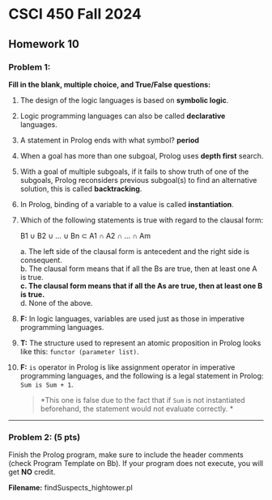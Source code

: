 # CSCI 450 Fall 2024
## Homework 10

### Problem 1:
**Fill in the blank, multiple choice, and True/False questions:**

1. The design of the logic languages is based on **symbolic logic**.
2. Logic programming languages can also be called **declarative** languages.
3. A statement in Prolog ends with what symbol? **period**
4. When a goal has more than one subgoal, Prolog uses **depth first** search.
5. With a goal of multiple subgoals, if it fails to show truth of one of the subgoals, Prolog reconsiders previous subgoal(s) to find an alternative solution, this is called **backtracking**.
6. In Prolog, binding of a variable to a value is called **instantiation**.
7. Which of the following statements is true with regard to the clausal form:
   
   B1 ∪ B2 ∪ … ∪ Bn ⊂ A1 ∩ A2 ∩ … ∩ Am
   
   a. The left side of the clausal form is antecedent and the right side is consequent.  
   b. The clausal form means that if all the Bs are true, then at least one A is true.  
   **c. The clausal form means that if all the As are true, then at least one B is true.**  
   d. None of the above.

8. **F:** In logic languages, variables are used just as those in imperative programming languages.
   
9. **T:** The structure used to represent an atomic proposition in Prolog looks like this: `functor (parameter list)`.
10. **F:** `is` operator in Prolog is like assignment operator in imperative programming languages, and the following is a legal statement in Prolog: `Sum is Sum + 1`.
	>*This one is false due to the fact that if `Sum` is not instantiated beforehand, the statement would not evaluate correctly. *

---

### Problem 2: (5 pts) 
Finish the Prolog program, make sure to include the header comments (check Program Template on Bb). If your program does not execute, you will get **NO** credit.

**Filename:** findSuspects_hightower.pl